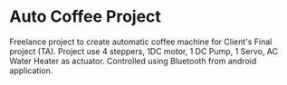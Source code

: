 # Auto Coffee Project
Freelance project to create automatic coffee machine for Client's Final project (TA). Project use 4 steppers, 1DC motor, 1 DC Pump, 1 Servo, AC Water Heater as actuator. Controlled using Bluetooth from android application. 
